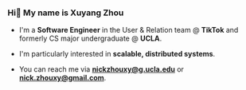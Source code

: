 <!--
<a href="#"><img align="right" src="https://github-readme-stats.vercel.app/api/top-langs/?username=ykozxy&theme=dark&hide_border=false&include_all_commits=true&count_private=true&layout=compact" height="200px" alt="Most used languages"></a>
-->


### **Hi👋 My name is Xuyang Zhou**

- I'm a **Software Engineer** in the User & Relation team @ **TikTok** and formerly CS major undergraduate @ **UCLA**. 

- I'm particularly interested in **scalable, distributed systems**. 

- You can reach me via **nickzhouxy@g.ucla.edu** or **nick.zhouxy@gmail.com**. 

<!--
![ykozxy's GitHub stats](https://github-readme-stats.vercel.app/api?username=ykozxy&count_private=true&show_icons=true&theme=react&hide=contribs&include_all_commits=true)
-->
